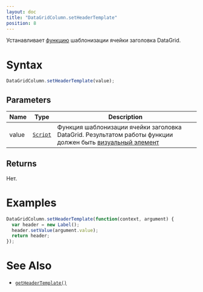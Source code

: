 ```yaml
---
layout: doc
title: "DataGridColumn.setHeaderTemplate"
position: 8
---
```


Устанавливает [функцию](../../../Core/Script/) шаблонизации ячейки заголовка DataGrid.

# Syntax

```js
DataGridColumn.setHeaderTemplate(value);
```

## Parameters

|Name|Type|Description|
|----|----|-----------|
|value|[`Script`](../../../Core/Script/)|Функция шаблонизации ячейки заголовка DataGrid. Результатом работы функции должен быть [визуальный элемент](../../../Core/Elements/Element/)|

## Returns

Нет.

# Examples

```js
DataGridColumn.setHeaderTemplate(function(context, argument) {
  var header = new Label();
  header.setValue(argument.value);
  return header;
});
```

# See Also

* [`getHeaderTemplate()`](../DataGridColumn.getHeaderTemplate/)
